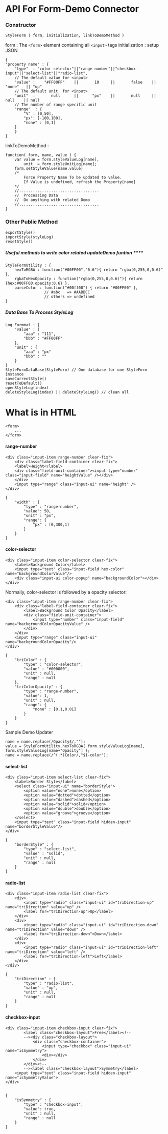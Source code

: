 # API For Form-Demo Connector
### Constructor
    StyleForm ( form, initialization, linkToDemoMethod )
form : The `<form>` element containing all `<input>` tags
initialization : setup JSON 

    {
    "property name" : {
        "type"  : "color-selector"||"range-number"||"checkbox-input"||"select-list"||"radio-list",
        // The default value for <input>
        "value" :    "#FF00FF"    ||       10     ||       false    ||    "none"   || "up"
        // The default unit  for <input>
        "unit"  :       null      ||      "px"    ||       null     ||     null    || null
        // The number of range specific unit
        "range"  : {
            "%" : [0,50],
            "px": [-100,100],
            "none" : [0,1]
        } 
        }
    }

linkToDemoMethod : 
    
    function( form, name, value ) {
        var value = form.styleValueLog[name],
            unit  = form.styleUnitLog[name];
        form.setStyleValue(name,value) 
        /* 
            Force Property Name To be updated to value.
            If Value is undefined, refresh the Property[name]
        */
        //...................................
        //  Processing Data
        //  Do anything with related Demo
        //...................................
    }

### Other Public Method
    exportStyle()
    importStyle(styleLog)
    resetStyle()
##### Useful methods to write color related updateDemo funtion ****
    StyleFormUtility : {
        hexToRGBA : function("#00FF00","0.6"){ return "rgba(0,255,0,0.6)" },
        rgbaToHexOpacity : function("rgba(0,255,0,0.6)"){ return {hex:#00FF00,opacity:0.6} },
        parseColor : function("#00ff00") { return "#00FF00" },
                     // #abc   => #AABBCC
                     // others => undefined
    }
##### Data Base To Process StyleLog
    Log Formmat : {
        "value" : {
            "aaa" : "111",
            "bbb" : "#FF00FF"
        },
        "unit" : {
            "aaa" : "px"
            "bbb" : ""
        }
    }
    StyleFormDataBase(StyleForm) // One database for one StyleForm instance
    saveCurrentStyle()
    resetToDefault()
    openStyleLog(index)
    deleteStyleLog(index) || deleteStyleLog() // clean all
# What is in HTML
    <form>
        ...
    </form>
#### range-number
    <div class="input-item range-number clear-fix">
        <div class="label-field-container clear-fix">
        <label>Height</label>
        <div class="field-unit-container"><input type="number" class="input-field" name="heightValue" /></div>
        </div>
        <input type="range" class="input-ui" name="height" />
    </div>

    {
        "width" : {
            "type" : "range-number",
            "value": 50,
            "unit" : "px",
            "range": {
                "px" : [0,300,1]
            }
        }
    }
#### color-selector
    <div class="input-item color-selector clear-fix">
        <label>Background Color</label>
        <input type="text" class="input-field hex-color" name="backgroundColorValue"/>
        <div class="input-ui color-popup" name="backgroundColor"></div>
    </div>
Normally, color-selector is followed by a opacity selector:

    <div class="input-item range-number clear-fix">
        <div class="label-field-container clear-fix">
            <label>Background Color Opacity</label>
            <div class="field-unit-container">
                <input type="number" class="input-field" name="backgroundColorOpacityValue" />
            </div>
        </div>
        <input type="range" class="input-ui" name="backgroundColorOpacity"/>
    </div>

    {
        "triColor" : {
            "type" : "color-selector",
            "value" : "#000000",
            "unit" : null,
            "range" : null
        },
        "triColorOpacity" : {
            "type" : "range-number",
            "value": 1,
            "unit" : null,
            "range": {
                "none" : [0,1,0.01]
            }
        }
    }
Sample Demo Updater

    name = name.replace(/Opacity$/,"");
    value = StyleFormUtility.hexToRGBA( form.styleValueLog[name], form.styleValueLog[name+"Opacity"] );
    name = name.replace(/^(.*)Color/,"$1-color");
#### select-list
    <div class="input-item select-list clear-fix">
        <label>Border Style</label>
        <select class="input-ui" name="borderStyle">
            <option value="none">none</option>
            <option value="dotted">dotted</option>
            <option value="dashed">dashed</option>
            <option value="solid">solid</option>
            <option value="double">double</option>
            <option value="groove">groove</option>
        </select>
        <input type="text" class="input-field hidden-input" name="borderStyleValue"/>
    </div>

    {
        "borderStyle" : {
            "type" : "select-list",
            "value" : "solid",
            "unit" : null,
            "range" : null
        }
    }
#### radio-list
    <div class="input-item radio-list clear-fix">
        <div>
            <input type="radio" class="input-ui" id="triDirection-up" name="triDirection" value="up" />
            <label for="triDirection-up">Up</label>
        </div>
        <div>
            <input type="radio" class="input-ui" id="triDirection-down" name="triDirection" value="down" />
            <label for="triDirection-down">Down</label>
        </div>
        <div>
            <input type="radio" class="input-ui" id="triDirection-left" name="triDirection" value="left" />
            <label for="triDirection-left">Left</label>
        </div>
    </div>

    {
        "triDirection" : {
            "type" : "radio-list",
            "value" : "up",
            "unit" : null,
            "range" : null
        }
    }
#### checkbox-input
    <div class="input-item checkbox-input clear-fix">
            <label class="checkbox-layout">Free</label><!--
            --><div class="checkbox-layout">
                <div class="checkbox-container">
                    <input type="checkbox" class="input-ui" name="isSymmetry">
                    <div></div>
                </div>
            </div><!--
            --><label class="checkbox-layout">Symmetry</label>
        <input type="text" class="input-field hidden-input" name="isSymmetryValue">
    </div>

    
    {
        "isSymmetry" : {
            "type" : "checkbox-input",
            "value": true,
            "unit" : null,
            "range" : null
        }
    }

